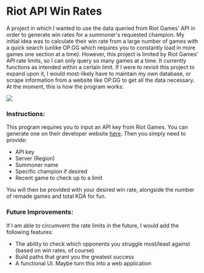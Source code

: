 # Riot API Win Rates

A project in which I wanted to use the data queried from Riot Games' API in order to generate win rates for a summoner's requested champion. My initial idea was to calculate their win rate from a large number of games with a quick search (unlike OP.GG which requires you to constantly load in more games one section at a time). However, this project is limited by Riot Games' API rate limits, so I can only query so many games at a time. It currently functions as intended within a certain limit. If I were to revisit this project to expand upon it, I would most-likely have to maintain my own database, or scrape information from a website like OP.GG to get all the data necessary. At the moment, this is how the program works:

![](https://i.imgur.com/jTZFGD5.png)

### Instructions:

This program requires you to input an API key from Riot Games. You can generate one on their developer website [here](https://developer.riotgames.com/). Then you simply need to provide:
- API key
- Server (Region)
- Summoner name
- Specific champion if desired
- Recent game to check up to a limit

You will then be provided with your desired win rate, alongside the number of remade games and total KDA for fun.

### Future Improvements:

If I am able to circumvent the rate limits in the future, I would add the following features:
- The ability to check which opponents you struggle most/least against (based on win rates, of course)
- Build paths that grant you the greatest success
- A functional UI. Maybe turn this into a web application
